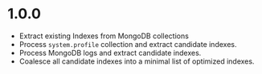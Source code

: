1.0.0
=====
- Extract existing Indexes from MongoDB collections
- Process `system.profile` collection and extract candidate indexes.
- Process MongoDB logs and extract candidate indexes.
- Coalesce all candidate indexes into a minimal list of optimized indexes. 
